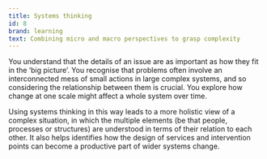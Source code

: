```yaml
---
title: Systems thinking
id: 8
brand: learning
text: Combining micro and macro perspectives to grasp complexity
---
```

You understand that the details of an issue are as important as how they fit in the ‘big picture’. You recognise that problems often involve an interconnected mess of small actions in large complex systems, and so considering the relationship between them is crucial. You explore how change at one scale might affect a whole system over time.

Using systems thinking in this way leads to a more holistic view of a complex situation, in which the multiple elements (be that people, processes or structures) are understood in terms of their relation to each other. It also helps identifies how the design of services and intervention points can become a productive part of wider systems change.